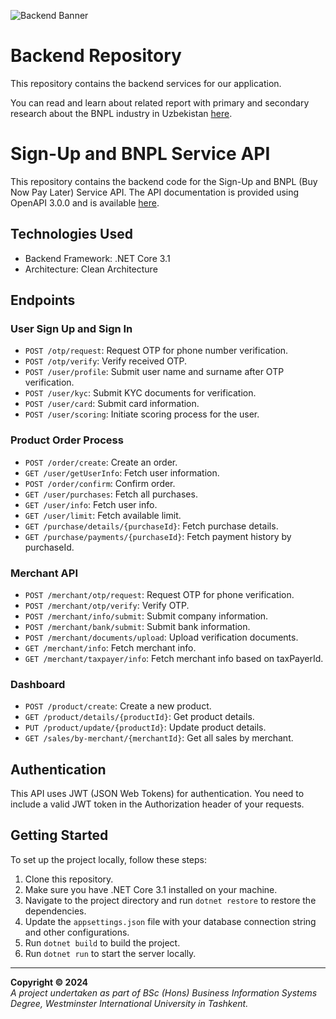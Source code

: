 ![Backend Banner](https://telegra.ph/file/4f47f6b3f04e4d8b66628.png)
# Backend Repository

This repository contains the backend services for our application.

You can read and learn about related report with primary and secondary research about the BNPL industry in Uzbekistan [here](https://docs.google.com/document/d/1c5u_VMlW8WvlbIM9NAgjzpHo6rCcVXOi/edit?usp=sharing&ouid=107772990378977160799&rtpof=true&sd=true).


# Sign-Up and BNPL Service API

This repository contains the backend code for the Sign-Up and BNPL (Buy Now Pay Later) Service API. The API documentation is provided using OpenAPI 3.0.0 and is available [here](https://bnpl-qmob.onrender.com/swagger/index.html).

## Technologies Used
- Backend Framework: .NET Core 3.1
- Architecture: Clean Architecture

## Endpoints

### User Sign Up and Sign In
- `POST /otp/request`: Request OTP for phone number verification.
- `POST /otp/verify`: Verify received OTP.
- `POST /user/profile`: Submit user name and surname after OTP verification.
- `POST /user/kyc`: Submit KYC documents for verification.
- `POST /user/card`: Submit card information.
- `POST /user/scoring`: Initiate scoring process for the user.

### Product Order Process
- `POST /order/create`: Create an order.
- `GET /user/getUserInfo`: Fetch user information.
- `POST /order/confirm`: Confirm order.
- `GET /user/purchases`: Fetch all purchases.
- `GET /user/info`: Fetch user info.
- `GET /user/limit`: Fetch available limit.
- `GET /purchase/details/{purchaseId}`: Fetch purchase details.
- `GET /purchase/payments/{purchaseId}`: Fetch payment history by purchaseId.

### Merchant API
- `POST /merchant/otp/request`: Request OTP for phone verification.
- `POST /merchant/otp/verify`: Verify OTP.
- `POST /merchant/info/submit`: Submit company information.
- `POST /merchant/bank/submit`: Submit bank information.
- `POST /merchant/documents/upload`: Upload verification documents.
- `GET /merchant/info`: Fetch merchant info.
- `GET /merchant/taxpayer/info`: Fetch merchant info based on taxPayerId.

### Dashboard
- `POST /product/create`: Create a new product.
- `GET /product/details/{productId}`: Get product details.
- `PUT /product/update/{productId}`: Update product details.
- `GET /sales/by-merchant/{merchantId}`: Get all sales by merchant.

## Authentication
This API uses JWT (JSON Web Tokens) for authentication. You need to include a valid JWT token in the Authorization header of your requests.

## Getting Started
To set up the project locally, follow these steps:

1. Clone this repository.
2. Make sure you have .NET Core 3.1 installed on your machine.
3. Navigate to the project directory and run `dotnet restore` to restore the dependencies.
4. Update the `appsettings.json` file with your database connection string and other configurations.
5. Run `dotnet build` to build the project.
6. Run `dotnet run` to start the server locally.

---
**Copyright © 2024**  
*A project undertaken as part of BSc (Hons) Business Information Systems Degree, Westminster International University in Tashkent.*

